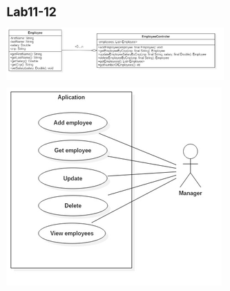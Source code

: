 # Lab11-12

![ClassDiagram](./docs/ClassDiagram.jpg)







![Use-Case Diagram](./docs/UseCaseDiagram.jpg)
